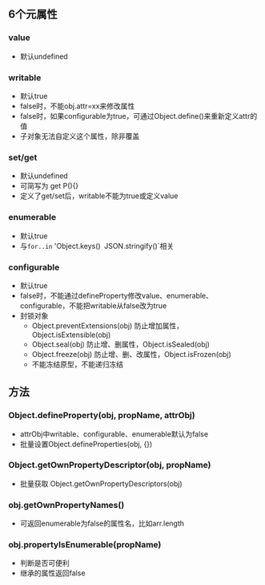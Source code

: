 ## 6个元属性
### value
- 默认undefined
### writable
- 默认true
- false时，不能obj.attr=xx来修改属性
- false时，如果configurable为true，可通过Object.define()来重新定义attr的值
- 子对象无法自定义这个属性，除非覆盖
### set/get
- 默认undefined
- 可简写为 get P(){}
- 定义了get/set后，writable不能为true或定义value
### enumerable
- 默认true
- 与`for..in` 'Object.keys()` `JSON.stringify()`相关
### configurable
- 默认true
- false时，不能通过defineProperty修改value、enumerable、configurable，不能把writable从false改为true
- 封锁对象
  - Object.preventExtensions(obj) 防止增加属性，Object.isExtensible(obj)
  - Object.seal(obj) 防止增、删属性，Object.isSealed(obj)
  - Object.freeze(obj) 防止增、删、改属性，Object.isFrozen(obj)
  - 不能冻结原型，不能递归冻结

## 方法
### Object.defineProperty(obj, propName, attrObj)
- attrObj中writable、configurable、enumerable默认为false
- 批量设置Object.defineProperties(obj, {})
### Object.getOwnPropertyDescriptor(obj, propName)
- 批量获取 Object.getOwnPropertyDescriptors(obj)
### obj.getOwnPropertyNames()
- 可返回enumerable为false的属性名，比如arr.length
### obj.propertyIsEnumerable(propName)
- 判断是否可便利
- 继承的属性返回false
